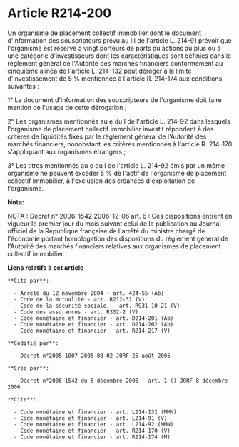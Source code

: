 # Article R214-200

Un organisme de placement collectif immobilier dont le document d'information des souscripteurs prévu au III de l'article L.
214-91 prévoit que l'organisme est réservé à vingt porteurs de parts ou actions au plus ou à une catégorie d'investisseurs
dont les caractéristiques sont définies dans le règlement général de l'Autorité des marchés financiers conformément au
cinquième alinéa de l'article L. 214-132 peut déroger à la limite d'investissement de 5 % mentionnée à l'article R. 214-174
aux conditions suivantes :

1° Le document d'information des souscripteurs de l'organisme doit faire mention de l'usage de cette dérogation ;

2° Les organismes mentionnés au e du I de l'article L. 214-92 dans lesquels l'organisme de placement collectif immobilier
investit répondent à des critères de liquidités fixés par le règlement général de l'Autorité des marchés financiers,
nonobstant les critères mentionnés à l'article R. 214-170 s'appliquant aux organismes étrangers ;

3° Les titres mentionnés au e du I de l'article L. 214-92 émis par un même organisme ne peuvent excéder 5 % de l'actif de
l'organisme de placement collectif immobilier, à l'exclusion des créances d'exploitation de l'organisme.

**Nota:**

NOTA : Décret n° 2006-1542 2006-12-06 art. 6 : Ces dispositions entrent en vigueur le premier jour du mois suivant celui de
la publication au Journal officiel de la République française de l'arrêté du ministre chargé de l'économie portant
homologation des dispositions du règlement général de l'Autorité des marchés financiers relatives aux organismes de placement
collectif immobilier.

**Liens relatifs à cet article**

	**Cité par**:

	  - Arrêté du 12 novembre 2004 - art. 424-55 (Ab)
	  - Code de la mutualité - art. R212-31 (V)
	  - Code de la sécurité sociale. - art. R931-10-21 (V)
	  - Code des assurances - art. R332-2 (V)
	  - Code monétaire et financier - art. D214-201 (Ab)
	  - Code monétaire et financier - art. D214-202 (Ab)
	  - Code monétaire et financier - art. R214-217 (V)

	**Codifié par**:

	  - Décret n°2005-1007 2005-08-02 JORF 25 août 2005

	**Créé par**:

	  - Décret n°2006-1542 du 6 décembre 2006 - art. 1 () JORF 8 décembre 2006

	**Cite**:

	  - Code monétaire et financier - art. L214-132 (MMN)
	  - Code monétaire et financier - art. L214-91 (V)
	  - Code monétaire et financier - art. L214-92 (MMN)
	  - Code monétaire et financier - art. R214-170 (V)
	  - Code monétaire et financier - art. R214-174 (M)
